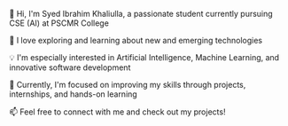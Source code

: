 👋 Hi, I'm Syed Ibrahim Khaliulla, a passionate student currently pursuing CSE (AI) at PSCMR College

🚀 I love exploring and learning about new and emerging technologies

💡 I'm especially interested in Artificial Intelligence, Machine Learning, and innovative software development

🌱 Currently, I'm focused on improving my skills through projects, internships, and hands-on learning

📫 Feel free to connect with me and check out my projects!
